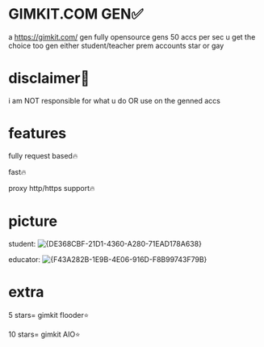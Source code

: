 # GIMKIT.COM GEN✅
a https://gimkit.com/ gen fully opensource gens 50 accs per sec u get the choice too gen either student/teacher prem accounts
star or gay

# disclaimer📕
i am NOT responsible for what u do OR use on the genned accs

# features
fully request based🔥

fast🔥

proxy http/https support🔥


# picture

student:
![{DE368CBF-21D1-4360-A280-71EAD178A638}](https://github.com/user-attachments/assets/3819c1dc-5263-4d8d-b083-91e0b0d7a29b)


educator:
![{F43A282B-1E9B-4E06-916D-F8B99743F79B}](https://github.com/user-attachments/assets/6d1024cc-e2e4-4a65-9268-5a6f8e20dd32)




# extra

5 stars= gimkit flooder⭐

10 stars= gimkit AIO⭐

